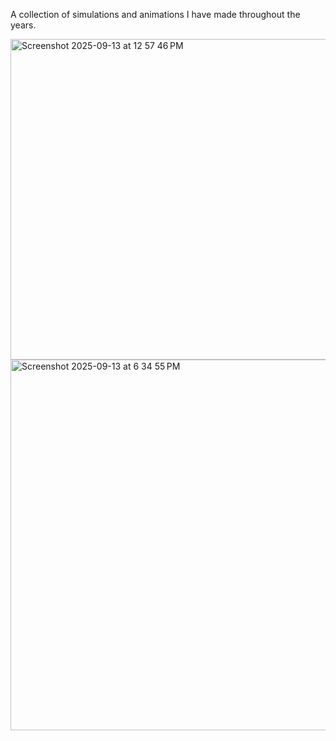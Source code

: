 A collection of simulations and animations I have made throughout the years.

<img width="512" height="513" alt="Screenshot 2025-09-13 at 12 57 46 PM" src="https://github.com/user-attachments/assets/d9c3cb37-e417-4bae-944d-5de2ab59d083" />
<img width="799" height="593" alt="Screenshot 2025-09-13 at 6 34 55 PM" src="https://github.com/user-attachments/assets/73aae341-a5a9-46f6-a3d5-e705dac1999a" />
